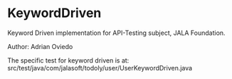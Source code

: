 # KeywordDriven
Keyword Driven implementation for API-Testing subject, JALA Foundation.

Author: Adrian Oviedo

The specific test for keyword driven is at: src/test/java/com/jalasoft/todoly/user/UserKeywordDriven.java
